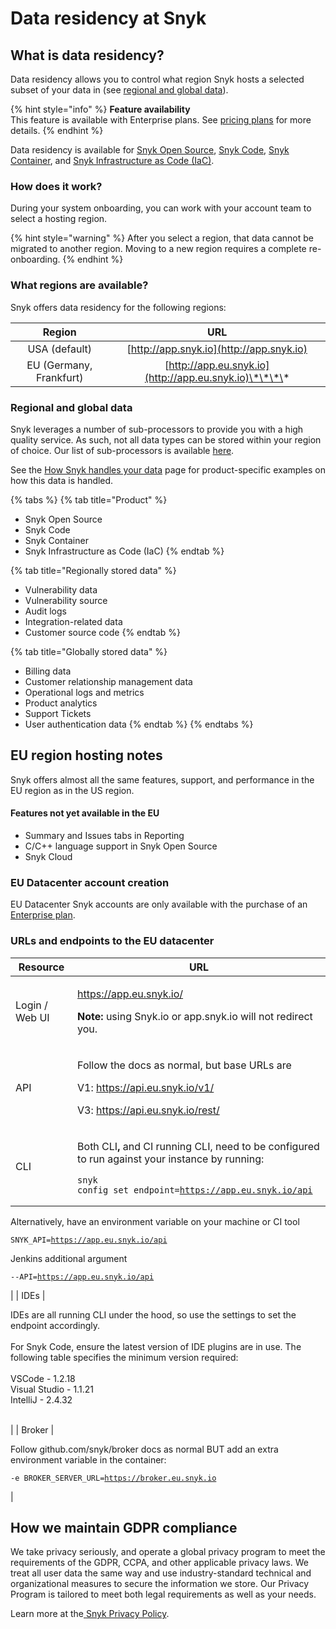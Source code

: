 # Data residency at Snyk

## **What is data residency?**

Data residency allows you to control what region Snyk hosts a selected subset of your data in (see [regional and global data](data-residency-at-snyk.md#how-it-works)).

{% hint style="info" %}
**Feature availability**\
This feature is available with Enterprise plans. See [pricing plans](https://snyk.io/plans/) for more details.
{% endhint %}

Data residency is available for [Snyk Open Source](../scan-application-code/snyk-open-source/), [Snyk Code](../scan-application-code/snyk-code/), [Snyk Container](../snyk-container/), and [Snyk Infrastructure as Code (IaC)](../scan-cloud-deployment/snyk-infrastructure-as-code/).

### **How does it work?**

During your system onboarding, you can work with your account team to select a hosting region.

{% hint style="warning" %}
After you select a region, that data cannot be migrated to another region. Moving to a new region requires a complete re-onboarding.
{% endhint %}

### **What regions are available?**

Snyk offers data residency for the following regions:

|          Region         |                           URL                          |
| :---------------------: | :----------------------------------------------------: |
|      USA (default)      |        [http://app.snyk.io](http://app.snyk.io)        |
| EU (Germany, Frankfurt) | [http://app.eu.snyk.io](http://app.eu.snyk.io)\*\*\*\* |

### Regional and global data

Snyk leverages a number of sub-processors to provide you with a high quality service. As such, not all data types can be stored within your region of choice. Our list of sub-processors is available [here](https://snyk.io/policies/sub-processors/).

See the [How Snyk handles your data](https://docs.snyk.io/more-info/how-snyk-handles-your-data) page for product-specific examples on how this data is handled.

{% tabs %}
{% tab title="Product" %}
* Snyk Open Source
* Snyk Code
* Snyk Container
* Snyk Infrastructure as Code (IaC)
{% endtab %}

{% tab title="Regionally stored data" %}
* Vulnerability data
* Vulnerability source
* Audit logs
* Integration-related data
* Customer source code
{% endtab %}

{% tab title="Globally stored data" %}
* Billing data
* Customer relationship management data
* Operational logs and metrics
* Product analytics
* Support Tickets
* User authentication data
{% endtab %}
{% endtabs %}

## EU region hosting notes

Snyk offers almost all the same features, support, and performance in the EU region as in the US region.

#### Features not yet available in the EU

* Summary and Issues tabs in Reporting
* C/C++ language support in Snyk Open Source
* Snyk Cloud

### EU Datacenter account creation

EU Datacenter Snyk accounts are only available with the purchase of an [Enterprise plan](https://snyk.io/plans/).

### URLs and endpoints to the EU datacenter

| Resource       | URL                                                                                                                                                                                                                                                                                                                                                                                                                                   |
| -------------- | ------------------------------------------------------------------------------------------------------------------------------------------------------------------------------------------------------------------------------------------------------------------------------------------------------------------------------------------------------------------------------------------------------------------------------------- |
| Login / Web UI | <p><a href="https://app.eu.snyk.io/">https://app.eu.snyk.io/</a><br></p><p><strong>Note:</strong> using Snyk.io or app.snyk.io will not redirect you.</p>                                                                                                                                                                                                                                                                             |
| API            | <p>Follow the docs as normal, but base URLs are</p><p>V1: https://api.eu.snyk.io/v1/</p><p>V3: https://api.eu.snyk.io/rest/</p>                                                                                                                                                                                                                                                                                                       |
| CLI            | <p>Both CLI<strong>,</strong> and CI running CLI, need to be configured to run against your instance by running:</p><pre><code>snyk config set endpoint=https://app.eu.snyk.io/api 
</code></pre><p>Alternatively, have an environment variable on your machine or CI tool</p><pre><code>SNYK_API=https://app.eu.snyk.io/api
</code></pre><p>Jenkins additional argument</p><pre><code>--API=https://app.eu.snyk.io/api
</code></pre> |
| IDEs           | <p>IDEs are all running CLI under the hood, so use the settings to set the endpoint accordingly.<br><br>For Snyk Code, ensure the latest version of IDE plugins are in use. The following table specifies the minimum version required:<br><br>VSCode - 1.2.18<br>Visual Studio - 1.1.21<br>IntelliJ - 2.4.32<br><br></p>                                                                                                             |
| Broker         | <p>Follow github.com/snyk/broker docs as normal BUT add an extra environment variable in the container:<br></p><p><code>-e BROKER_SERVER_URL=https://broker.eu.snyk.io</code></p>                                                                                                                                                                                                                                                     |

## **How we maintain GDPR compliance**

We take privacy seriously, and operate a global privacy program to meet the requirements of the GDPR, CCPA, and other applicable privacy laws. We treat all user data the same way and use industry-standard technical and organizational measures to secure the information we store. Our Privacy Program is tailored to meet both legal requirements as well as your needs.

Learn more at the[ ](https://www.atlassian.com/trust/privacy)[Snyk Privacy Policy](https://snyk.io/policies/privacy/).
